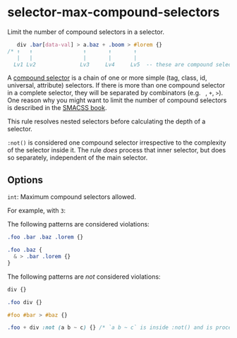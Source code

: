 # selector-max-compound-selectors

Limit the number of compound selectors in a selector.

```css
   div .bar[data-val] > a.baz + .boom > #lorem {}
/* ↑   ↑                ↑       ↑       ↑
   |   |                |       |       |
  Lv1 Lv2              Lv3     Lv4     Lv5  -- these are compound selectors */
```

A [compound selector](https://www.w3.org/TR/selectors4/#compound) is a chain of one or more simple (tag, class, id, universal, attribute) selectors. If there is more than one compound selector in a complete selector, they will be separated by combinators (e.g. ` `, `+`, `>`). One reason why you might want to limit the number of compound selectors is described in the [SMACSS book](https://smacss.com/book/applicability).

This rule resolves nested selectors before calculating the depth of a selector.

`:not()` is considered one compound selector irrespective to the complexity of the selector inside it. The rule *does* process that inner selector, but does so separately, independent of the main selector.

## Options

`int`: Maximum compound selectors allowed.

For example, with `3`:

The following patterns are considered violations:

```css
.foo .bar .baz .lorem {}
```

```css
.foo .baz {
  & > .bar .lorem {}
}
```

The following patterns are *not* considered violations:

```css
div {}
```

```css
.foo div {}
```

```css
#foo #bar > #baz {}
```

```css
.foo + div :not (a b ~ c) {} /* `a b ~ c` is inside :not() and is processed separately */
```
